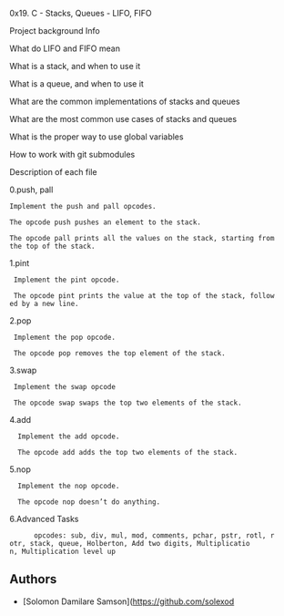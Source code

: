 0x19. C - Stacks, Queues - LIFO, FIFO

Project background Info

  What do LIFO and FIFO mean

  What is a stack, and when to use it

  What is a queue, and when to use it

  What are the common implementations of stacks and queues

  What are the most common use cases of stacks and queues

  What is the proper way to use global variables

  How to work with git submodules


Description of each file


  0.push, pall

    Implement the push and pall opcodes.

    The opcode push pushes an element to the stack.

    The opcode pall prints all the values on the stack, starting from    the top of the stack.

   1.pint

     Implement the pint opcode.

     The opcode pint prints the value at the top of the stack, follow     ed by a new line.

   2.pop

     Implement the pop opcode.

     The opcode pop removes the top element of the stack.

   3.swap

     Implement the swap opcode

     The opcode swap swaps the top two elements of the stack.

   4.add

      Implement the add opcode.

      The opcode add adds the top two elements of the stack.

   5.nop

      Implement the nop opcode.

      The opcode nop doesn’t do anything.

   6.Advanced Tasks

          opcodes: sub, div, mul, mod, comments, pchar, pstr, rotl, r          otr, stack, queue, Holberton, Add two digits, Multiplicatio           n, Multiplication level up

## Authors

* [Solomon Damilare Samson](https://github.com/solexod
